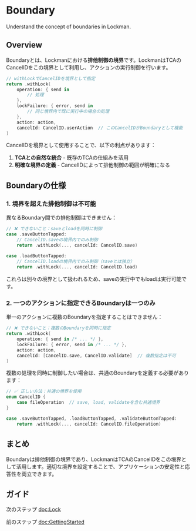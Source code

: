 # Boundary

Understand the concept of boundaries in Lockman.

## Overview

Boundaryとは、Lockmanにおける**排他制御の境界**です。LockmanはTCAのCancelIDをこの境界として利用し、アクションの実行制御を行います。

```swift
// withLockでCancelIDを境界として指定
return .withLock(
    operation: { send in
        // 処理
    },
    lockFailure: { error, send in
        // 同じ境界内で既に実行中の場合の処理
    },
    action: action,
    cancelId: CancelID.userAction  // このCancelIDがBoundaryとして機能
)
```

CancelIDを境界として使用することで、以下の利点があります：

1. **TCAとの自然な統合** - 既存のTCAの仕組みを活用
2. **明確な境界の定義** - CancelIDによって排他制御の範囲が明確になる

## Boundaryの仕様

### 1. 境界を超えた排他制御は不可能

異なるBoundary間での排他制御はできません：

```swift
// ❌ できないこと：saveとloadを同時に制御
case .saveButtonTapped:
    // CancelID.saveの境界内でのみ制御
    return .withLock(..., cancelId: CancelID.save)
    
case .loadButtonTapped:
    // CancelID.loadの境界内でのみ制御（saveとは独立）
    return .withLock(..., cancelId: CancelID.load)
```

これらは別々の境界として扱われるため、saveの実行中でもloadは実行可能です。

### 2. 一つのアクションに指定できるBoundaryは一つのみ

単一のアクションに複数のBoundaryを指定することはできません：

```swift
// ❌ できないこと：複数のBoundaryを同時に指定
return .withLock(
    operation: { send in /* ... */ },
    lockFailure: { error, send in /* ... */ },
    action: action,
    cancelId: [CancelID.save, CancelID.validate]  // 複数指定は不可
)
```

複数の処理を同時に制御したい場合は、共通のBoundaryを定義する必要があります：

```swift
// ✅ 正しい方法：共通の境界を使用
enum CancelID {
    case fileOperation  // save, load, validateを含む共通境界
}

case .saveButtonTapped, .loadButtonTapped, .validateButtonTapped:
    return .withLock(..., cancelId: CancelID.fileOperation)
```

## まとめ

Boundaryは排他制御の境界であり、LockmanはTCAのCancelIDをこの境界として活用します。適切な境界を設定することで、アプリケーションの安定性と応答性を両立できます。

## ガイド

次のステップ <doc:Lock>

前のステップ <doc:GettingStarted>
